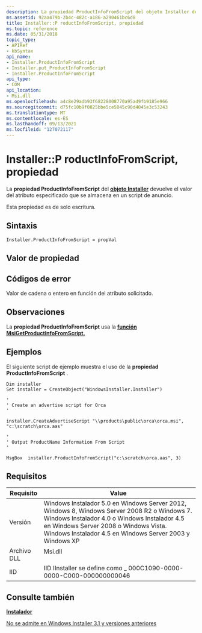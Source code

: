 ```yaml
---
description: La propiedad ProductInfoFromScript del objeto Installer devuelve el valor del atributo especificado que se almacena en un script de anuncio.
ms.assetid: 92aa479b-2b4c-482c-a186-a290461bc6d8
title: Installer::P roductInfoFromScript, propiedad
ms.topic: reference
ms.date: 05/31/2018
topic_type:
- APIRef
- kbSyntax
api_name:
- Installer.ProductInfoFromScript
- Installer.put_ProductInfoFromScript
- Installer.ProductInfoFromScript
api_type:
- COM
api_location:
- Msi.dll
ms.openlocfilehash: a4c8e29adb93f68228008770a95ad9fb9185e966
ms.sourcegitcommit: d75fc10b9f0825bbe5ce5045c90d4045e3c53243
ms.translationtype: MT
ms.contentlocale: es-ES
ms.lasthandoff: 09/13/2021
ms.locfileid: "127072117"
---
```

# <a name="installerproductinfofromscript-property"></a>Installer::P roductInfoFromScript, propiedad

La **propiedad ProductInfoFromScript** del [**objeto Installer**](installer-object.md) devuelve el valor del atributo especificado que se almacena en un script de anuncio.

Esta propiedad es de solo escritura.

## <a name="syntax"></a>Sintaxis


```JScript
Installer.ProductInfoFromScript = propVal 
```



## <a name="property-value"></a>Valor de propiedad

## <a name="error-codes"></a>Códigos de error

Valor de cadena o entero en función del atributo solicitado.

## <a name="remarks"></a>Observaciones

La **propiedad ProductInfoFromScript** usa la [**función MsiGetProductInfoFromScript.**](/windows/desktop/api/Msi/nf-msi-msigetproductinfofromscripta)

## <a name="examples"></a>Ejemplos

El siguiente script de ejemplo muestra el uso de la **propiedad ProductInfoFromScript** .


```VB
Dim installer
Set installer = CreateObject("WindowsInstaller.Installer")

' 
' Create an advertise script for Orca
'

installer.CreateAdvertiseScript "\\products\public\orca\orca.msi", "c:\scratch\orca.aas"

' 
' Output ProductName Information From Script
'

MsgBox  installer.ProductInfoFromScript("c:\scratch\orca.aas", 3)
```



## <a name="requirements"></a>Requisitos



| Requisito | Value |
|--------------------|--------------------------------------------------------------------------------------------------------------------------------------------------------------------------------------------------------------------------------------------------------------|
| Versión<br/> | Windows Instalador 5.0 en Windows Server 2012, Windows 8, Windows Server 2008 R2 o Windows 7. Windows Instalador 4.0 o Windows Instalador 4.5 en Windows Server 2008 o Windows Vista. Windows Instalador 4.5 en Windows Server 2003 y Windows XP<br/> |
| Archivo DLL<br/>     | <dl> <dt>Msi.dll</dt> </dl>                                                                                                                                                                           |
| IID<br/>     | IID IInstaller se define como \_ 000C1090-0000-0000-C000-000000000046<br/>                                                                                                                                                                                |



## <a name="see-also"></a>Consulte también

<dl> <dt>

[**Instalador**](installer-object.md)
</dt> <dt>

[No se admite en Windows Installer 3.1 y versiones anteriores](not-supported-in-windows-installer-version-3-1.md)
</dt> </dl>

 

 




